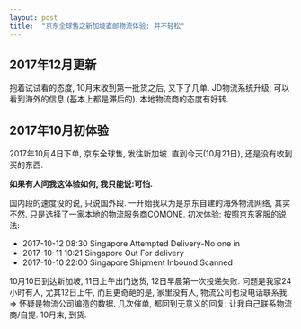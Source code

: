 ```yaml
---
layout: post
title:  "京东全球售之新加坡直邮物流体验: 并不轻松"
---
```


## 2017年12月更新

抱着试试看的态度, 10月末收到第一批货之后, 又下了几单.  JD物流系统升级, 可以看到海外的信息 (基本上都是滞后的). 本地物流商的态度有好转.


## 2017年10月初体验

2017年10月4日下单, 京东全球售, 发往新加坡. 直到今天(10月21日), 还是没有收到买的东西. 

**如果有人问我这体验如何, 我只能说:可怕.**

国内段的速度没的说, 只说国外段. 一开始我以为是京东自建的海外物流网络, 其实不然. 只是选择了一家本地的物流服务商COMONE. 初次体验:
按照京东客服的说法:

 - 2017-10-12 08:30	Singapore	Attempted Delivery-No one in
 - 2017-10-11 10:21	Singapore	Out For delivery
 - 2017-10-10 22:00	Singapore	Shipment Inbound Scanned

10月10日到达新加坡, 11日上午出门送货, 12日早晨第一次投递失败. 
问题是我家24小时有人, 尤其12日上午, 而且更奇葩的是, 家里没有人, 物流公司也没电话联系我. => 怀疑是物流公司编造的数据.
几次催单, 都回到无意义的回复: 让我自己联系物流商/自提. 
10月末, 到货.
